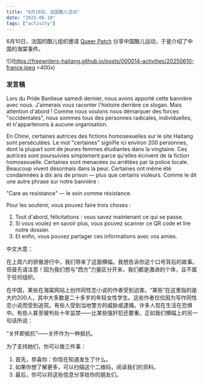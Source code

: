 ```yaml
---
title: "6月10日，法国酷儿活动" 
date: "2025-06-10"
tags: ["activity"] 
---
```


6月10日，法国的酷儿组织邀请 [Queer Patch](https://www.instagram.com/queerpatch) 分享中国酷儿运动，于是介绍了中国的海棠事件。

![](https://freewriters-haitang.github.io/posts/000014-activities/20250610-france.jpeg =400x)

### 发言稿

Lors du Pride Banlieue samedi dernier, nous avons apporté cette bannière avec nous. J'aimerais vous raconter l'histoire derrière ce slogan. Mais attention d'abord ! Comme nous voulons nous démarquer des forces "occidentales", nous sommes tous des personnes radicales, individuelles, et n'appartenons à aucune organisation. 

En Chine, certaines autrices des fictions homosexuelles sur le site Haitang sont persécutées. Le mot  "certaines" signifie ici environ 200 personnes, dont la plupart sont de jeunes femmes étudiantes dans la vingtaine. Ces autrices sont poursuivies simplement parce qu'elles écrivent de la fiction homosexuelle. Certaines sont menacées ou arrêtées par la police locale. Beaucoup vivent désormais dans la peur. Certaines ont même été condamnées à dix ans de prison — plus que certains violeurs. Comme le dit une autre phrase sur notre bannière :

"Care as resistance" — le soin comme résistance.

Pour les soutenir, vous pouvez faire trois choses : 

1. Tout d'abord, félicitations : vous savez maintenant ce qui se passe. 
2. Si vous voulez en savoir plus, vous pouvez scanner ce QR code et lire notre dossier. 
3. Et enfin, vous pouvez partager ces informations avec vos amies.

中文大意：

在上周六的骄傲游行中，我们带来了这面横幅。我想告诉你这个口号背后的故事。但首先请注意！因为我们想与“西方”力量区分开来，我们都是激进的个体，且不属于任何组织。

在中国，某些在海棠网站上创作同性恋小说的作者受到迫害。“某些”在这里指的是大约200人，其中大多数是二十多岁的年轻女性学生。这些作者仅仅因为写作同性恋小说而受到追究。有些人受到当地警方的威胁或逮捕。许多人现在生活在恐惧中。有些人甚至被判处十年监禁——比某些强奸犯还要重。正如我们横幅上的另一句话所说：

“关怀即抵抗”——关怀作为一种抵抗。

为了支持她们，你可以做三件事：

1. 首先，恭喜你：你现在知道发生了什么。
2. 如果你想了解更多，可以扫描这个二维码，阅读我们的资料。
3. 最后，你可以将这些信息分享给你的朋友们。
